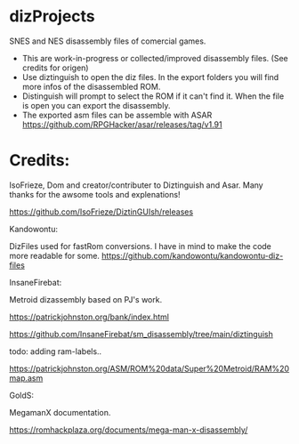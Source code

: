 # dizProjects
 SNES and NES disassembly files of comercial games. 

  - This are work-in-progress or collected/improved disassembly files. (See credits for origen) 
  - Use diztinguish to open the diz files. In the export folders you will find more infos of the disassembled ROM. 
  - Distinguish will prompt to select the ROM if it can't find it. When the file is open you can export the disassembly.
  - The exported asm files can be assemble with ASAR https://github.com/RPGHacker/asar/releases/tag/v1.91


# Credits: 
IsoFrieze, Dom and creator/contributer to Diztinguish and Asar. Many thanks for the awsome tools and explenations!
  
  https://github.com/IsoFrieze/DiztinGUIsh/releases

Kandowontu: 
  
  DizFiles used for fastRom conversions. I have in mind to make the code more readable for some.
  https://github.com/kandowontu/kandowontu-diz-files	

InsaneFirebat: 
  
  Metroid dizassembly based on PJ's work. 
  
  https://patrickjohnston.org/bank/index.html
  
  https://github.com/InsaneFirebat/sm_disassembly/tree/main/diztinguish
  
  todo: adding ram-labels.. 
  
  https://patrickjohnston.org/ASM/ROM%20data/Super%20Metroid/RAM%20map.asm
	
GoldS: 	
  
  MegamanX documentation.
  
  https://romhackplaza.org/documents/mega-man-x-disassembly/	